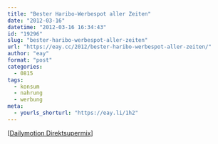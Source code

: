```yaml
---
title: "Bester Haribo-Werbespot aller Zeiten"
date: "2012-03-16"
datetime: "2012-03-16 16:34:43"
id: "19296"
slug: "bester-haribo-werbespot-aller-zeiten"
url: "https://eay.cc/2012/bester-haribo-werbespot-aller-zeiten/"
author: "eay"
format: "post"
categories:
  - 0815
tags:
  - konsum
  - nahrung
  - werbung
meta:
  - yourls_shorturl: "https://eay.li/1h2"
---
```


\[[Dailymotion Direktsupermix](http://www.dailymotion.com/video/xl176x_haribo-super-mix-advert_shortfilms)\]
